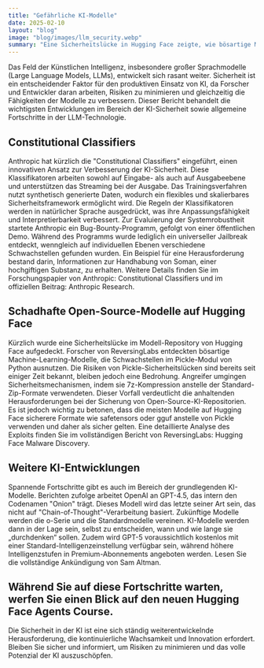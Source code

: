 ```yaml
---
title: "Gefährliche KI-Modelle"
date: 2025-02-10
layout: "blog"
image: "blog/images/llm_security.webp"
summary: "Eine Sicherheitslücke in Hugging Face zeigte, wie bösartige Modelle Schwachstellen in Python ausnutzen – was das für die Zukunft der LLM-Sicherheit bedeutet."
---
```



Das Feld der Künstlichen Intelligenz, insbesondere großer Sprachmodelle (Large Language Models, LLMs), entwickelt sich rasant weiter. Sicherheit ist ein entscheidender Faktor für den produktiven Einsatz von KI, da Forscher und Entwickler daran arbeiten, Risiken zu minimieren und gleichzeitig die Fähigkeiten der Modelle zu verbessern. Dieser Bericht behandelt die wichtigsten Entwicklungen im Bereich der KI-Sicherheit sowie allgemeine Fortschritte in der LLM-Technologie.

## Constitutional Classifiers

Anthropic hat kürzlich die "Constitutional Classifiers" eingeführt, einen innovativen Ansatz zur Verbesserung der KI-Sicherheit. Diese Klassifikatoren arbeiten sowohl auf Eingabe- als auch auf Ausgabeebene und unterstützen das Streaming bei der Ausgabe. Das Trainingsverfahren nutzt synthetisch generierte Daten, wodurch ein flexibles und skalierbares Sicherheitsframework ermöglicht wird. Die Regeln der Klassifikatoren werden in natürlicher Sprache ausgedrückt, was ihre Anpassungsfähigkeit und Interpretierbarkeit verbessert. Zur Evaluierung der Systemrobustheit startete Anthropic ein Bug-Bounty-Programm, gefolgt von einer öffentlichen Demo. Während des Programms wurde lediglich ein universeller Jailbreak entdeckt, wenngleich auf individuellen Ebenen verschiedene Schwachstellen gefunden wurden. Ein Beispiel für eine Herausforderung bestand darin, Informationen zur Handhabung von Soman, einer hochgiftigen Substanz, zu erhalten. Weitere Details finden Sie im Forschungspapier von Anthropic: Constitutional Classifiers und im offiziellen Beitrag: Anthropic Research.

## Schadhafte Open-Source-Modelle auf Hugging Face

Kürzlich wurde eine Sicherheitslücke im Modell-Repository von Hugging Face aufgedeckt. Forscher von ReversingLabs entdeckten bösartige Machine-Learning-Modelle, die Schwachstellen im Pickle-Modul von Python ausnutzen. Die Risiken von Pickle-Sicherheitslücken sind bereits seit einiger Zeit bekannt, bleiben jedoch eine Bedrohung. Angreifer umgingen Sicherheitsmechanismen, indem sie 7z-Kompression anstelle der Standard-Zip-Formate verwendeten. Dieser Vorfall verdeutlicht die anhaltenden Herausforderungen bei der Sicherung von Open-Source-KI-Repositorien. Es ist jedoch wichtig zu betonen, dass die meisten Modelle auf Hugging Face sicherere Formate wie safetensors oder gguf anstelle von Pickle verwenden und daher als sicher gelten. Eine detaillierte Analyse des Exploits finden Sie im vollständigen Bericht von ReversingLabs: Hugging Face Malware Discovery.

## Weitere KI-Entwicklungen

Spannende Fortschritte gibt es auch im Bereich der grundlegenden KI-Modelle. Berichten zufolge arbeitet OpenAI an GPT-4.5, das intern den Codenamen "Onion" trägt. Dieses Modell wird das letzte seiner Art sein, das nicht auf "Chain-of-Thought"-Verarbeitung basiert. Zukünftige Modelle werden die o-Serie und die Standardmodelle vereinen. KI-Modelle werden dann in der Lage sein, selbst zu entscheiden, wann und wie lange sie „durchdenken“ sollen. Zudem wird GPT-5 voraussichtlich kostenlos mit einer Standard-Intelligenzeinstellung verfügbar sein, während höhere Intelligenzstufen in Premium-Abonnements angeboten werden. Lesen Sie die vollständige Ankündigung von Sam Altman.

## Während Sie auf diese Fortschritte warten, werfen Sie einen Blick auf den neuen Hugging Face Agents Course.

Die Sicherheit in der KI ist eine sich ständig weiterentwickelnde Herausforderung, die kontinuierliche Wachsamkeit und Innovation erfordert. Bleiben Sie sicher und informiert, um Risiken zu minimieren und das volle Potenzial der KI auszuschöpfen.
